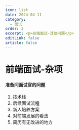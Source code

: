 ```yaml
---
icon: list
date: 2024-04-11
category:
  - 面试
order: 3
excerpt: <p>前端面试-其他问题</p>
editLink: false
article: false
---
```

# 前端面试-杂项

#### 准备问面试官的问题

1. 技术栈
2. 后续面试流程
3. 新人培养方案
4. 对前端发展的看法
5. 简历有无改进的地方
